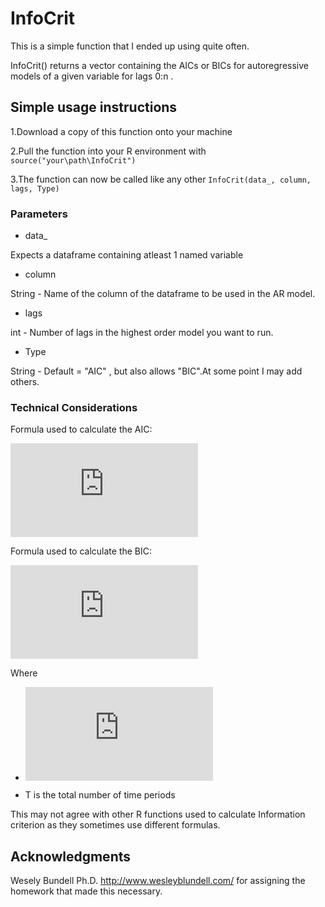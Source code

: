 # InfoCrit

This is a simple function that I ended up using quite often.

InfoCrit() returns a vector containing the AICs or BICs for autoregressive models of a given variable for lags 0:n .


## Simple usage instructions

1.Download a copy of this function onto your machine

2.Pull the function into your R environment with ```source("your\path\InfoCrit")```

3.The function can now be called like any other ```InfoCrit(data_, column, lags, Type)```

### Parameters
* data_

Expects a dataframe containing atleast 1 named variable
* column

String - Name of the column of the dataframe to be used in the AR model.
* lags

int - Number of lags in the highest order model you want to run.
* Type

String - Default  = "AIC" , but also allows "BIC".At some point I may add others. 


### Technical Considerations

Formula used to calculate the AIC:

![equation](https://latex.codecogs.com/gif.latex?AIC%28p%29%20%3D%20ln%5B%5Cfrac%7BSSR%28p%29%7D%7BT%7D%5D%20&plus;%20%28p%20&plus;%201%29%5Cfrac%7Bln%282%29%7D%7BT%7D)

Formula used to calculate the BIC:

![equation](https://latex.codecogs.com/gif.latex?BIC%28p%29%20%3Dln%5B%5Cfrac%7BSSR%28p%29%7D%7BT%7D%5D%20&plus;%20%28p&plus;1%29%5Cfrac%7Bln%28T%29%7D%7BT%7D)

Where 

* ![equation](https://latex.codecogs.com/gif.latex?SSR%28p%29%5Ctextrm%7B%20is%20%7D%5Csum%5E%7BT%7D_%7Bt%3D1%7D%7B%5Chat%7Bu%7D%5E2_t%7D%20%5Ctextrm%7B%20for%20AR%28p%29%20an%20autoregressive%20model%20of%20order%20p%20%7D)

* T is the total number of time periods

This may not agree with other R functions used to calculate Information criterion as they sometimes use different formulas.

## Acknowledgments

Wesely Bundell Ph.D. http://www.wesleyblundell.com/ for assigning the homework that made this necessary. 
